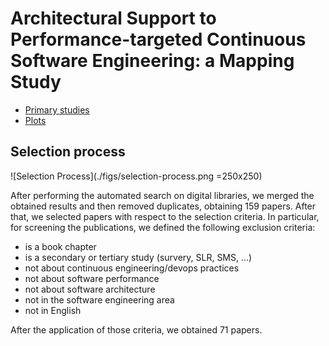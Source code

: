 # Architectural Support to Performance-targeted Continuous Software Engineering: a Mapping Study


-  [Primary studies](primary_studies.md)
-  [Plots](plots/table-of-plots.md)


## Selection process

![Selection Process](./figs/selection-process.png =250x250)

After performing the automated search on digital libraries, we merged the obtained results and then removed duplicates, obtaining 159 papers. After that, we selected papers with respect to the selection criteria. In particular, for screening the publications, we defined the following exclusion criteria:

- is a book chapter
- is a secondary or tertiary study (survery, SLR, SMS, ...)
- not about continuous engineering/devops practices
- not about software performance
- not about software architecture
- not in the software engineering area
- not in English

After the application of those criteria, we obtained 71 papers.

